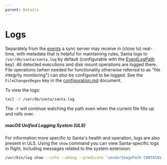 ```yaml
---
parent: Details
---
```


# Logs

Separately from the [events](events.md) a sync server may receive in (close to)
real-time, with metadata that is helpful for maintaining rules, Santa logs to
`/var/db/santa/santa.log` by default (configurable with the [EventLogPath](../deployment/configuration.md)
key). All detected executions and disk mount operations are logged there.
File operations (when needed for functionality otherwise referred to as "file
integrity monitoring") can also be configured to be logged. See the
`FileChangesRegex` key in the [configuration.md](../deployment/configuration.md) document.

To view the logs:

```sh
tail -F /var/db/santa/santa.log
```

The `-F` will continue watching the path even when the current file fills up and
rolls over.

##### macOS Unified Logging System (ULS)

For information more specific to Santa's health and operation, logs are also
present in ULS. Using the `show` command you can view Santa-specific logs in
flight, including messages related to the system extension:

```sh
/usr/bin/log show --info --debug --predicate 'senderImagePath CONTAINS[c] "santa"'
```
